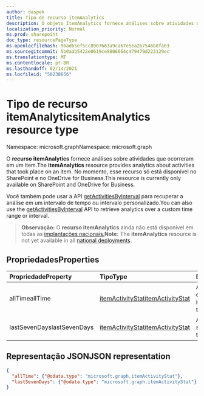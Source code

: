 ```yaml
---
author: daspek
title: Tipo de recurso itemAnalytics
description: O objeto ItemAnalytics fornece análises sobre atividades que ocorreram em um item.
localization_priority: Normal
ms.prod: sharepoint
doc_type: resourcePageType
ms.openlocfilehash: 96ad65ef5cc8907663a9ca67e5ea2b7546b8fa03
ms.sourcegitcommit: 5b0aab5422e0619ce8806664c479479d223129ec
ms.translationtype: MT
ms.contentlocale: pt-BR
ms.lasthandoff: 02/14/2021
ms.locfileid: "50238656"
---
```

# <a name="itemanalytics-resource-type"></a><span data-ttu-id="40692-103">Tipo de recurso itemAnalytics</span><span class="sxs-lookup"><span data-stu-id="40692-103">itemAnalytics resource type</span></span>

<span data-ttu-id="40692-104">Namespace: microsoft.graph</span><span class="sxs-lookup"><span data-stu-id="40692-104">Namespace: microsoft.graph</span></span>

<span data-ttu-id="40692-105">O **recurso itemAnalytics** fornece análises sobre atividades que ocorreram em um item.</span><span class="sxs-lookup"><span data-stu-id="40692-105">The **itemAnalytics** resource provides analytics about activities that took place on an item.</span></span> <span data-ttu-id="40692-106">No momento, esse recurso só está disponível no SharePoint e no OneDrive for Business.</span><span class="sxs-lookup"><span data-stu-id="40692-106">This resource is currently only available on SharePoint and OneDrive for Business.</span></span>

<span data-ttu-id="40692-107">Você também pode usar a API [getActivitiesByInterval][] para recuperar a análise em um intervalo de tempo ou intervalo personalizado.</span><span class="sxs-lookup"><span data-stu-id="40692-107">You can also use the [getActivitiesByInterval][] API to retrieve analytics over a custom time range or interval.</span></span>

><span data-ttu-id="40692-108">**Observação:** O **recurso itemAnalytics** ainda não está disponível em todas as [implantações nacionais.](/graph/deployments)</span><span class="sxs-lookup"><span data-stu-id="40692-108">**Note:** The **itemAnalytics** resource is not yet available in all [national deployments](/graph/deployments).</span></span>

## <a name="properties"></a><span data-ttu-id="40692-109">Propriedades</span><span class="sxs-lookup"><span data-stu-id="40692-109">Properties</span></span>

| <span data-ttu-id="40692-110">Propriedade</span><span class="sxs-lookup"><span data-stu-id="40692-110">Property</span></span>      | <span data-ttu-id="40692-111">Tipo</span><span class="sxs-lookup"><span data-stu-id="40692-111">Type</span></span>                 | <span data-ttu-id="40692-112">Descrição</span><span class="sxs-lookup"><span data-stu-id="40692-112">Description</span></span>
|:--------------|:---------------------|:--------------------------------------
| <span data-ttu-id="40692-113">allTime</span><span class="sxs-lookup"><span data-stu-id="40692-113">allTime</span></span>       | <span data-ttu-id="40692-114">[itemActivityStat][]</span><span class="sxs-lookup"><span data-stu-id="40692-114">[itemActivityStat][]</span></span> | <span data-ttu-id="40692-115">Análise sobre o tempo de vida do item.</span><span class="sxs-lookup"><span data-stu-id="40692-115">Analytics over the item's lifespan.</span></span>
| <span data-ttu-id="40692-116">lastSevenDays</span><span class="sxs-lookup"><span data-stu-id="40692-116">lastSevenDays</span></span> | <span data-ttu-id="40692-117">[itemActivityStat][]</span><span class="sxs-lookup"><span data-stu-id="40692-117">[itemActivityStat][]</span></span> | <span data-ttu-id="40692-118">Análise dos últimos sete dias.</span><span class="sxs-lookup"><span data-stu-id="40692-118">Analytics for the last seven days.</span></span>

[itemActivityStat]: itemactivitystat.md
[getActivitiesByInterval]: ../api/itemactivitystat-getactivitybyinterval.md

## <a name="json-representation"></a><span data-ttu-id="40692-121">Representação JSON</span><span class="sxs-lookup"><span data-stu-id="40692-121">JSON representation</span></span>

<!-- {
  "blockType": "resource",
  "optionalProperties": [ ],
  "@type": "microsoft.graph.itemAnalytics",
  "@type.aka": "oneDrive.analytics"
}-->

```json
{
  "allTime": {"@odata.type": "microsoft.graph.itemActivityStat"},
  "lastSevenDays": {"@odata.type": "microsoft.graph.itemActivityStat"}
}
```
<!--
{
  "type": "#page.annotation",
  "description": "The ItemAnalytics object provides analytics about activities that took place on an item.",
  "keywords": "activities,activity,action,analytics",
  "section": "documentation",
  "tocPath": "Resources/ItemAnalytics",
  "suppressions": []
}
-->

